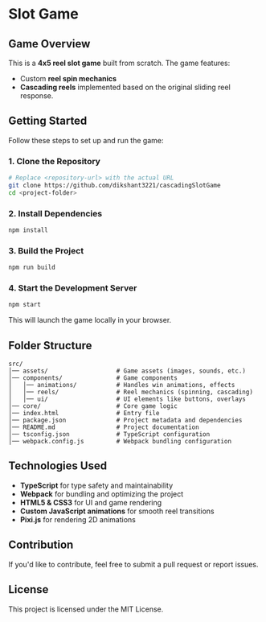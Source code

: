# Slot Game

## Game Overview
This is a **4x5 reel slot game** built from scratch. The game features:
- Custom **reel spin mechanics** 
- **Cascading reels** implemented based on the original sliding reel response.

## Getting Started
Follow these steps to set up and run the game:

### 1. Clone the Repository
```sh
# Replace <repository-url> with the actual URL
git clone https://github.com/dikshant3221/cascadingSlotGame
cd <project-folder>
```

### 2. Install Dependencies
```sh
npm install
```

### 3. Build the Project
```sh
npm run build
```

### 4. Start the Development Server
```sh
npm start
```
This will launch the game locally in your browser.

## Folder Structure
```
src/
│── assets/                   # Game assets (images, sounds, etc.)
│── components/               # Game components
│   │── animations/           # Handles win animations, effects
│   │── reels/                # Reel mechanics (spinning, cascading)
│   │── ui/                   # UI elements like buttons, overlays
│── core/                     # Core game logic
│── index.html                # Entry file
│── package.json              # Project metadata and dependencies
│── README.md                 # Project documentation
│── tsconfig.json             # TypeScript configuration
│── webpack.config.js         # Webpack bundling configuration
```

## Technologies Used
- **TypeScript** for type safety and maintainability
- **Webpack** for bundling and optimizing the project
- **HTML5 & CSS3** for UI and game rendering
- **Custom JavaScript animations** for smooth reel transitions
- **Pixi.js** for rendering 2D animations

## Contribution
If you'd like to contribute, feel free to submit a pull request or report issues.

## License
This project is licensed under the MIT License.

